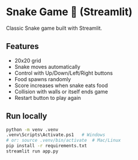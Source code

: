 # Snake Game 🐍 (Streamlit)

Classic Snake game built with Streamlit.

## Features
- 20x20 grid
- Snake moves automatically
- Control with Up/Down/Left/Right buttons
- Food spawns randomly
- Score increases when snake eats food
- Collision with walls or itself ends game
- Restart button to play again

## Run locally
```bash
python -m venv .venv
.venv\Scripts\Activate.ps1   # Windows
# or: source .venv/bin/activate  # Mac/Linux
pip install -r requirements.txt
streamlit run app.py
